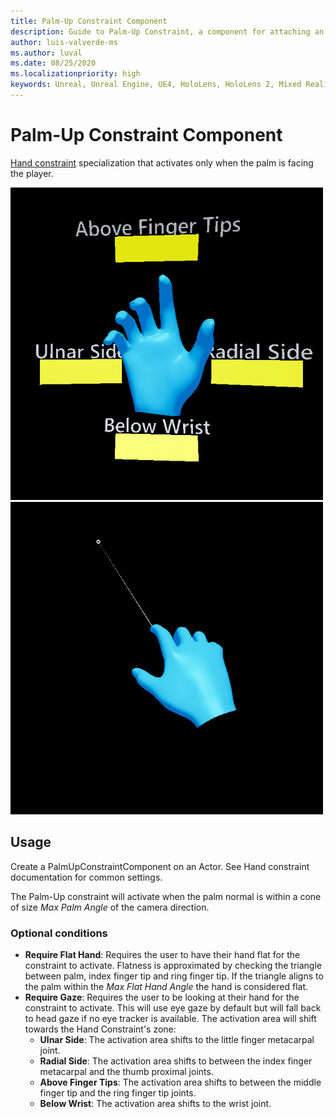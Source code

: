 ```yaml
---
title: Palm-Up Constraint Component
description: Guide to Palm-Up Constraint, a component for attaching an actor to a hand that hides it when the hand faces away from the user.
author: luis-valverde-ms
ms.author: luval
ms.date: 08/25/2020
ms.localizationpriority: high
keywords: Unreal, Unreal Engine, UE4, HoloLens, HoloLens 2, Mixed Reality, development, MRTK, UXT, UX Tools, Palm-Up Constraint Component, hand menu
---
```


# Palm-Up Constraint Component

[Hand constraint](HandConstraintComponent.md) specialization that activates only when the palm is facing the player.

![Palm facing camera](Images/HandConstraint/PalmUpFacingCamera.png)
![Palm facing camera](Images/HandConstraint/PalmUpFacingAway.png)

## Usage

Create a PalmUpConstraintComponent on an Actor. See Hand constraint documentation for common settings.

The Palm-Up constraint will activate when the palm normal is within a cone of size _Max Palm Angle_ of the camera direction.

### Optional conditions

- **Require Flat Hand**: Requires the user to have their hand flat for the constraint to activate. Flatness is approximated by checking the triangle between palm, index finger tip and ring finger tip. If the triangle aligns to the palm within the _Max Flat Hand Angle_ the hand is considered flat.
- **Require Gaze**: Requires the user to be looking at their hand for the constraint to activate. This will use eye gaze by default but will fall back to head gaze if no eye tracker is available. The activation area will shift towards the Hand Constraint's zone:
  - **Ulnar Side**: The activation area shifts to the little finger metacarpal joint.
  - **Radial Side**: The activation area shifts to between the index finger metacarpal and the thumb proximal joints.
  - **Above Finger Tips**: The activation area shifts to between the middle finger tip and the ring finger tip joints.
  - **Below Wrist**: The activation area shifts to the wrist joint.
